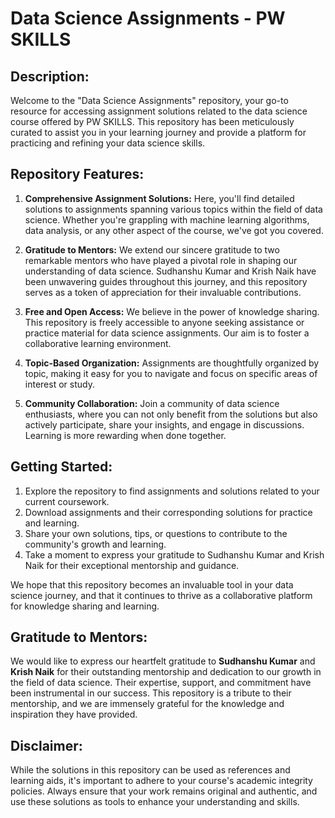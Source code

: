 # Data Science Assignments - PW SKILLS

## Description:

Welcome to the "Data Science Assignments" repository, your go-to resource for accessing assignment solutions related to the data science course offered by PW SKILLS. This repository has been meticulously curated to assist you in your learning journey and provide a platform for practicing and refining your data science skills.

## Repository Features:

1. **Comprehensive Assignment Solutions:**
Here, you'll find detailed solutions to assignments spanning various topics within the field of data science. Whether you're grappling with machine learning algorithms, data analysis, or any other aspect of the course, we've got you covered.

2. **Gratitude to Mentors:**
We extend our sincere gratitude to two remarkable mentors who have played a pivotal role in shaping our understanding of data science. Sudhanshu Kumar and Krish Naik have been unwavering guides throughout this journey, and this repository serves as a token of appreciation for their invaluable contributions.

4. **Free and Open Access:**
We believe in the power of knowledge sharing. This repository is freely accessible to anyone seeking assistance or practice material for data science assignments. Our aim is to foster a collaborative learning environment.

5. **Topic-Based Organization:**
Assignments are thoughtfully organized by topic, making it easy for you to navigate and focus on specific areas of interest or study.

6. **Community Collaboration:**
Join a community of data science enthusiasts, where you can not only benefit from the solutions but also actively participate, share your insights, and engage in discussions. Learning is more rewarding when done together.

## Getting Started:

1. Explore the repository to find assignments and solutions related to your current coursework.
2. Download assignments and their corresponding solutions for practice and learning.
3. Share your own solutions, tips, or questions to contribute to the community's growth and learning.
4. Take a moment to express your gratitude to Sudhanshu Kumar and Krish Naik for their exceptional mentorship and guidance.
   
We hope that this repository becomes an invaluable tool in your data science journey, and that it continues to thrive as a collaborative platform for knowledge sharing and learning.

## Gratitude to Mentors:

We would like to express our heartfelt gratitude to **Sudhanshu Kumar** and **Krish Naik** for their outstanding mentorship and dedication to our growth in the field of data science. Their expertise, support, and commitment have been instrumental in our success. This repository is a tribute to their mentorship, and we are immensely grateful for the knowledge and inspiration they have provided.

## Disclaimer:
While the solutions in this repository can be used as references and learning aids, it's important to adhere to your course's academic integrity policies. Always ensure that your work remains original and authentic, and use these solutions as tools to enhance your understanding and skills.

